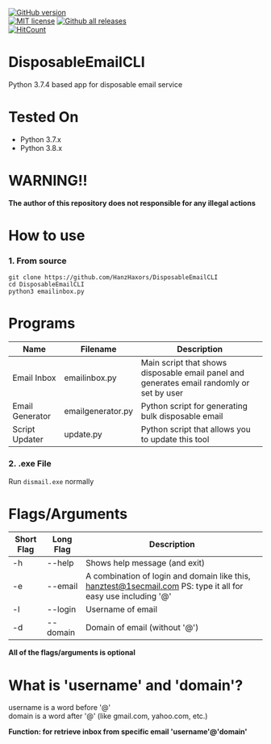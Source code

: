 [![GitHub version](https://badge.fury.io/gh/HanzHaxors%2FDisposableEmailCLI.svg?style=flat-square)](https://github.com/HanzHaxors/DisposableEmailCLI) <br/>
[![MIT license](https://img.shields.io/badge/License-MIT-blue.svg?style=flat-square)](https://lbesson.mit-license.org/) [![Github all releases](https://img.shields.io/github/downloads/HanzHaxors/DisposableEmailCLI/total.svg?style=flat-square)](https://GitHub.com/HanzHaxors/DisposableEmailCLI/releases/)<br/>[![HitCount](http://hits.dwyl.io/HanzHaxors/DisposableEmailCLI.svg)](#)


# DisposableEmailCLI
Python 3.7.4 based app for disposable email service

# Tested On
* Python 3.7.x
* Python 3.8.x

# WARNING!!
**The author of this repository does not responsible for any illegal actions**

# How to use
### 1. From source
```
git clone https://github.com/HanzHaxors/DisposableEmailCLI
cd DisposableEmailCLI
python3 emailinbox.py
```

# Programs
Name | Filename | Description
---- | -------- | -----------
Email Inbox | emailinbox.py | Main script that shows disposable email panel and generates email randomly or set by user
Email Generator | emailgenerator.py | Python script for generating bulk disposable email
Script Updater | update.py | Python script that allows you to update this tool

### 2. .exe File
Run `dismail.exe` normally

# Flags/Arguments
Short Flag | Long Flag | Description
---------- | --------- | -----------
-h | --help | Shows help message (and exit)
-e | --email | A combination of login and domain like this, hanztest@1secmail.com PS: type it all for easy use including '@'
-l | --login | Username of email
-d | --domain | Domain of email (without '@')

**All of the flags/arguments is optional**

# What is 'username' and 'domain'?
username is a word before '@' <br>
domain is a word after '@' (like gmail.com, yahoo.com, etc.)

**Function: for retrieve inbox from specific email 'username'@'domain'**
